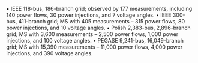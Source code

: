 •	IEEE 118-bus, 186-branch grid; observed by 177 measurements, including 140 power flows, 30 power injections, and 7 voltage angles. 
•	IEEE 300-bus, 411-branch grid; MS with 405 measurements – 315 power flows, 80 power injections, and 10 voltage angles. 
•	Polish 2,383-bus, 2,896-branch grid; MS with 3,600 measurements – 2,500 power flows, 1,000 power injections, and 100 voltage angles.
•	PEGASE 9,241-bus, 16,049-branch grid; MS with 15,390 measurements – 11,000 power flows, 4,000 power injections, and 390 voltage angles.
